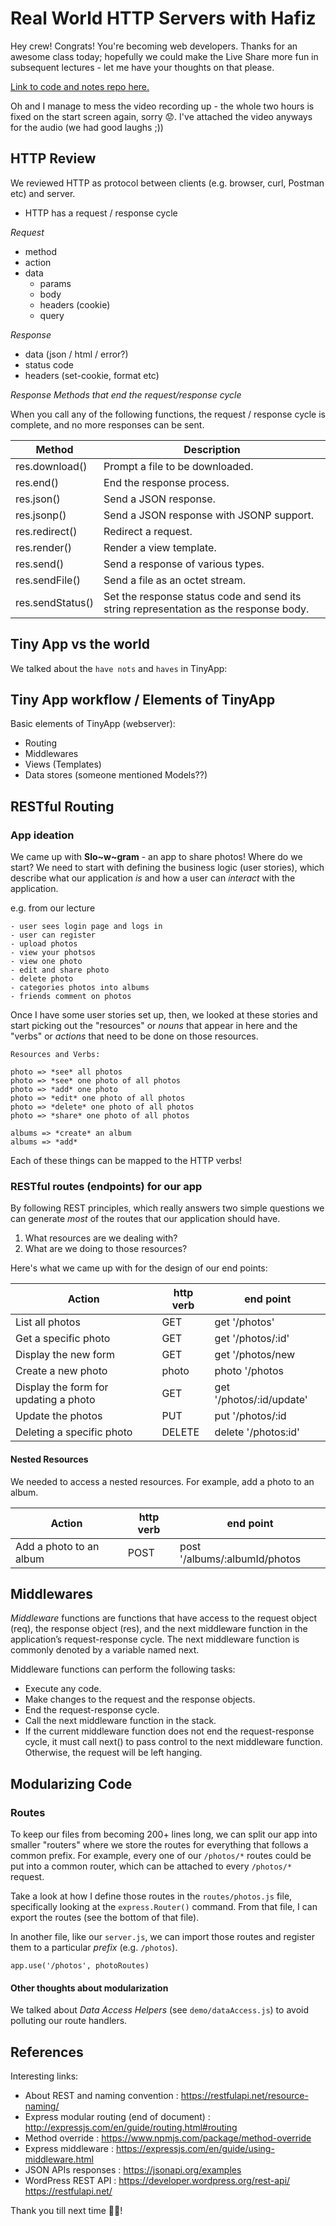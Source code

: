 Real World HTTP Servers with Hafiz
===

Hey crew! Congrats! You're becoming web developers. Thanks for an awesome class today; hopefully we could make the Live Share more fun in subsequent lectures - let me have your thoughts on that please.

<a href="https://github.com/hafbau/lecture_notes/tree/master/02_14_oct_19/w3d4-servers-in-the-wild">Link to code and notes repo here.</a>

Oh and I manage to mess the video recording up - the whole two hours is fixed on the start screen again, sorry 😟. I've attached the video anyways for the audio (we had good laughs ;))

## HTTP Review
We reviewed HTTP as protocol between clients (e.g. browser, curl, Postman etc) and server.

- HTTP has a request / response cycle

*Request*

- method
- action
- data
  + params
  + body
  + headers (cookie)
  + query

*Response*

- data (json / html / error?)
- status code
- headers (set-cookie, format etc)

*Response Methods that end the request/response cycle*

When you call any of the following functions, the request / response cycle is complete, and no more responses can be sent.

| Method            |	Description                                     |
| ----------------- | ----------------------------------------------- |
| res.download()	  | Prompt a file to be downloaded.                  |
| res.end()         |	End the response process.                       |
| res.json()        |	Send a JSON response.                           |
| res.jsonp()       |	Send a JSON response with JSONP support.        |
| res.redirect()    |	Redirect a request.                             |
| res.render()      |	Render a view template.                         |
| res.send()        |	Send a response of various types.               |
| res.sendFile()    |	Send a file as an octet stream.                  |
| res.sendStatus()  |	Set the response status code and send its string representation as the response body. |

## Tiny App vs the world
We talked about the `have nots` and `haves` in TinyApp:


## Tiny App workflow / Elements of TinyApp
Basic elements of TinyApp (webserver):

- Routing
- Middlewares
- Views (Templates)
- Data stores (someone mentioned Models??)

## RESTful Routing

### App ideation
We came up with **Slo~w~gram** - an app to share photos! Where do we start?
We need to start with defining the business logic (user stories), which describe what our application _is_ and how a user can _interact_ with the application.

e.g. from our lecture

```
- user sees login page and logs in
- user can register
- upload photos
- view your photsos
- view one photo
- edit and share photo
- delete photo
- categories photos into albums
- friends comment on photos
```

Once I have some user stories set up, then, we looked at these stories and start picking out the "resources" or _nouns_ that appear in here and the "verbs" or _actions_ that need to be done on those resources.

```
Resources and Verbs:

photo => *see* all photos
photo => *see* one photo of all photos
photo => *add* one photo
photo => *edit* one photo of all photos
photo => *delete* one photo of all photos
photo => *share* one photo of all photos

albums => *create* an album
albums => *add*
```

Each of these things can be mapped to the HTTP verbs!

### RESTful routes (endpoints) for our app
By following REST principles, which really answers two simple questions we can generate _most_ of the routes that our application should have.

1. What resources are we dealing with?
2. What are we doing to those resources?

Here's what we came up with for the design of our end points:

| Action                                  | http verb | end point                 |
| --------------------------------------- | --------- | ------------------------- |
| List all photos                         | GET       | get '/photos'             |
| Get a specific photo                     | GET       | get '/photos/:id'         |
| Display the new form                    | GET       | get '/photos/new          |
| Create a new photo                      | photo      | photo '/photos           |
| Display the form for updating a photo   | GET       | get '/photos/:id/update'  |
| Update the photos                       | PUT       | put '/photos/:id          |
| Deleting a specific photo                | DELETE    | delete '/photos:id'       |

#### Nested Resources

We needed to access a nested resources. For example, add a photo to an album.

| Action                  | http verb | end point                  |
| ----------------------- | --------- | -------------------------- |
| Add a photo to an album | POST      | post '/albums/:albumId/photos  |


## Middlewares

*Middleware* functions are functions that have access to the request object (req), the response object (res), and the next middleware function in the application’s request-response cycle. The next middleware function is commonly denoted by a variable named next.

Middleware functions can perform the following tasks:

- Execute any code.
- Make changes to the request and the response objects.
- End the request-response cycle.
- Call the next middleware function in the stack.
- If the current middleware function does not end the request-response cycle, it must call next() to pass control to the next middleware function. Otherwise, the request will be left hanging.


## Modularizing Code

### Routes
To keep our files from becoming 200+ lines long, we can split our app into smaller "routers" where we store the routes for everything that follows a common prefix. For example, every one of our `/photos/*` routes could be put into a common router, which can be attached to every `/photos/*` request.

Take a look at how I define those routes in the `routes/photos.js` file, specifically looking at the `express.Router()` command. From that file, I can export the routes (see the bottom of that file).

In another file, like our `server.js`, we can import those routes and register them to a particular _prefix_ (e.g. `/photos`).

```
app.use('/photos', photoRoutes)
```

#### Other thoughts about modularization

We talked about *Data Access Helpers* (see `demo/dataAccess.js`) to avoid polluting our route handlers.

## References

Interesting links:

- About REST and naming convention : https://restfulapi.net/resource-naming/
- Express modular routing (end of document) : http://expressjs.com/en/guide/routing.html#routing
- Method override : https://www.npmjs.com/package/method-override
- Express middleware : https://expressjs.com/en/guide/using-middleware.html
- JSON APIs responses : https://jsonapi.org/examples
- WordPress REST API : https://developer.wordpress.org/rest-api/
https://restfulapi.net/

Thank you till next time 🤘🏿!
